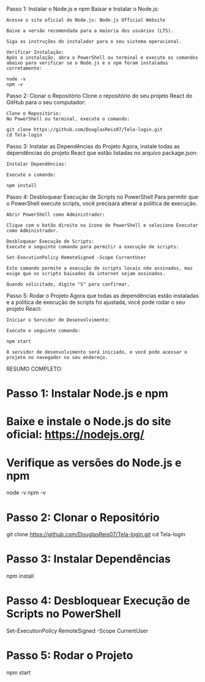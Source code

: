 Passo 1: Instalar o Node.js e npm
    Baixar e Instalar o Node.js:

    Acesse o site oficial do Node.js: Node.js Official Website

    Baixe a versão recomendada para a maioria dos usuários (LTS).

    Siga as instruções do instalador para o seu sistema operacional.

    Verificar Instalação:
    Após a instalação, abra o PowerShell ou terminal e execute os comandos abaixo para verificar se o Node.js e o npm foram instalados corretamente:

    node -v
    npm -v


Passo 2: Clonar o Repositório
    Clone o repositório do seu projeto React do GitHub para o seu computador:

    Clone o Repositório:
    No PowerShell ou terminal, execute o comando:

    git clone https://github.com/DouglasReis07/Tela-login.git
    cd Tela-login


Passo 3: Instalar as Dependências do Projeto
    Agora, instale todas as dependências do projeto React que estão listadas no arquivo package.json:

    Instalar Dependências:

    Execute o comando:

    npm install


Passo 4: Desbloquear Execução de Scripts no PowerShell
    Para permitir que o PowerShell execute scripts, você precisará alterar a política de execução.

    Abrir PowerShell como Administrador:

    Clique com o botão direito no ícone do PowerShell e selecione Executar como Administrador.

    Desbloquear Execução de Scripts:
    Execute o seguinte comando para permitir a execução de scripts:

    Set-ExecutionPolicy RemoteSigned -Scope CurrentUser

    Este comando permite a execução de scripts locais não assinados, mas exige que os scripts baixados da internet sejam assinados.

    Quando solicitado, digite "S" para confirmar.

Passo 5: Rodar o Projeto
    Agora que todas as dependências estão instaladas e a política de execução de scripts foi ajustada, você pode rodar o seu projeto React:

    Iniciar o Servidor de Desenvolvimento:

    Execute o seguinte comando:

    npm start

    O servidor de desenvolvimento será iniciado, e você pode acessar o projeto no navegador no seu endereço.


RESUMO COMPLETO:

# Passo 1: Instalar Node.js e npm
# Baixe e instale o Node.js do site oficial: https://nodejs.org/
# Verifique as versões do Node.js e npm
node -v
npm -v

# Passo 2: Clonar o Repositório
git clone https://github.com/DouglasReis07/Tela-login.git
cd Tela-login

# Passo 3: Instalar Dependências
npm install

# Passo 4: Desbloquear Execução de Scripts no PowerShell
Set-ExecutionPolicy RemoteSigned -Scope CurrentUser

# Passo 5: Rodar o Projeto
npm start


